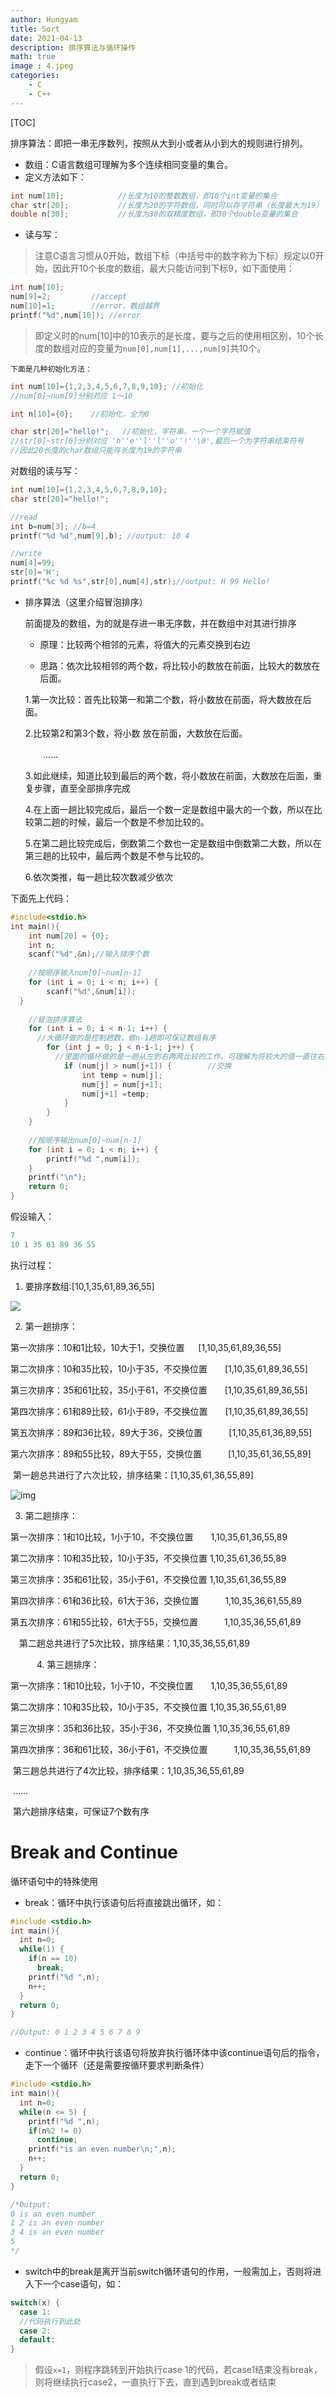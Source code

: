```yaml
---
author: Hungyam
title: Sort
date: 2021-04-13
description: 排序算法与循环操作
math: true
image : 4.jpeg
categories:
    - C
    - C++
---
```


[TOC]

排序算法：即把一串无序数列，按照从大到小或者从小到大的规则进行排列。

- 数组：C语言数组可理解为多个连续相同变量的集合。
- 定义方法如下：

```c
int num[10];			//长度为10的整数数组，即10个int变量的集合
char str[20];			//长度为20的字符数组，同时可以存字符串（长度最大为19）
double n[30];			//长度为30的双精度数组，即30个double变量的集合
```

  - 读与写：

  > 注意C语言习惯从0开始，数组下标（中括号中的数字称为下标）规定以0开始，因此开10个长度的数组，最大只能访问到下标9，如下面使用：

  ```c
  int num[10];
  num[9]=2;			//accept
  num[10]=1;		//error，数组越界
  printf("%d",num[10]); //error
  ```

  > 即定义时的num[10]中的10表示的是长度，要与之后的使用相区别，10个长度的数组对应的变量为`num[0],num[1],...,num[9]`共10个。
  >

	下面是几种初始化方法：

  ```c
  int num[10]={1,2,3,4,5,6,7,8,9,10}; //初始化
  //num[0]~num[9]分别对应 1～10
  
  int n[10]={0};	//初始化，全为0

  char str[20]="hello!";   //初始化，字符串，一个一个字符赋值
  //str[0]~str[6]分别对应 'h''e''l''l''o''!''\0',最后一个为字符串结束符号
  //因此20长度的char数组只能存长度为19的字符串
  ```

  对数组的读与写：

  ```c
  int num[10]={1,2,3,4,5,6,7,8,9,10};
  char str[20]="hello!";
  
  //read
  int b=num[3];	//b=4
  printf("%d %d",num[9],b); //output: 10 4
  
  //write
  num[4]=99;
  str[0]='H';
  printf("%c %d %s",str[0],num[4],str);//output: H 99 Hello!
  ```

- 排序算法（这里介绍冒泡排序）

  前面提及的数组，为的就是存进一串无序数，并在数组中对其进行排序

  - 原理：比较两个相邻的元素，将值大的元素交换到右边

  - 思路：依次比较相邻的两个数，将比较小的数放在前面，比较大的数放在后面。

  1.第一次比较：首先比较第一和第二个数，将小数放在前面，将大数放在后面。

  2.比较第2和第3个数，将小数 放在前面，大数放在后面。

  　　......

  3.如此继续，知道比较到最后的两个数，将小数放在前面，大数放在后面，重复步骤，直至全部排序完成

  4.在上面一趟比较完成后，最后一个数一定是数组中最大的一个数，所以在比较第二趟的时候，最后一个数是不参加比较的。

  5.在第二趟比较完成后，倒数第二个数也一定是数组中倒数第二大数，所以在第三趟的比较中，最后两个数是不参与比较的。

  6.依次类推，每一趟比较次数减少依次

下面先上代码：

```c
#include<stdio.h>
int main(){
    int num[20] = {0};
    int n;
    scanf("%d",&n);//输入排序个数
  
  	//按顺序输入num[0]~num[n-1]
    for (int i = 0; i < n; i++) {
        scanf("%d",&num[i]);
  }
  
    //冒泡排序算法
    for (int i = 0; i < n-1; i++) {
      //大循环做的是控制趟数，做n-1趟即可保证数组有序
        for (int j = 0; j < n-i-1; j++) {	
          //里面的循环做的是一趟从左到右两两比较的工作，可理解为将较大的值一直往右推，做完完整的一次循环，可保证最右的为最大值（第一趟）。
            if (num[j] > num[j+1]) {		//交换
                int temp = num[j];
                num[j] = num[j+1];
                num[j+1] =temp;
            }
        }
    }
    
  	//按顺序输出num[0]~num[n-1]
    for (int i = 0; i < n; i++) {
        printf("%d ",num[i]);
    }
    printf("\n");
    return 0;
}

```

假设输入：

```c
7
10 1 35 61 89 36 55
```

执行过程：

1. 要排序数组:[10,1,35,61,89,36,55]

![](1.png)

2. 第一趟排序：

第一次排序：10和1比较，10大于1，交换位置 　  [1,10,35,61,89,36,55]

第二次排序：10和35比较，10小于35，不交换位置　　[1,10,35,61,89,36,55]

第三次排序：35和61比较，35小于61，不交换位置　　[1,10,35,61,89,36,55]

第四次排序：61和89比较，61小于89，不交换位置　　[1,10,35,61,89,36,55]

第五次排序：89和36比较，89大于36，交换位置　　　[1,10,35,61,36,89,55]

第六次排序：89和55比较，89大于55，交换位置　　　[1,10,35,61,36,55,89]

​    第一趟总共进行了六次比较，排序结果：[1,10,35,61,36,55,89]

![img](2.png)

3. 第二趟排序：

第一次排序：1和10比较，1小于10，不交换位置　　1,10,35,61,36,55,89

第二次排序：10和35比较，10小于35，不交换位置  1,10,35,61,36,55,89

第三次排序：35和61比较，35小于61，不交换位置   1,10,35,61,36,55,89

第四次排序：61和36比较，61大于36，交换位置　　　1,10,35,36,61,55,89

第五次排序：61和55比较，61大于55，交换位置　　　1,10,35,36,55,61,89

　第二趟总共进行了5次比较，排序结果：1,10,35,36,55,61,89

　　　4.  第三趟排序：

第一次排序：1和10比较，1小于10，不交换位置　　1,10,35,36,55,61,89

第二次排序：10和35比较，10小于35，不交换位置  1,10,35,36,55,61,89

第三次排序：35和36比较，35小于36，不交换位置   1,10,35,36,55,61,89

第四次排序：36和61比较，36小于61，不交换位置　　　1,10,35,36,55,61,89

​    第三趟总共进行了4次比较，排序结果：1,10,35,36,55,61,89

​			......

​	第六趟排序结束，可保证7个数有序

# Break and Continue

循环语句中的特殊使用

- break：循环中执行该语句后将直接跳出循环，如：

```c
#include <stdio.h>
int main(){
  int n=0;
  while(1) {
    if(n == 10)
      break;
    printf("%d ",n);
    n++;
  }
  return 0;
}

//Output: 0 1 2 3 4 5 6 7 8 9
```

- continue：循环中执行该语句将放弃执行循环体中该continue语句后的指令，走下一个循环（还是需要按循环要求判断条件）

```c
#include <stdio.h>
int main(){
  int n=0;
  while(n <= 5) {
    printf("%d ",n);
    if(n%2 != 0)
      continue;
    printf("is an even number\n;",n);
    n++;
  }
  return 0;
}

/*Output: 
0 is an even number
1 2 is an even number
3 4 is an even number
5			
*/
```

- switch中的break是离开当前switch循环语句的作用，一般需加上，否则将进入下一个case语句，如：

```c
switch(x) {
  case 1:
  //代码执行到此处
  case 2:
  default:
}
```

> 假设`x=1`，则程序跳转到开始执行case 1的代码，若case1结束没有break，则将继续执行case2，一直执行下去，直到遇到break或者结束



​			